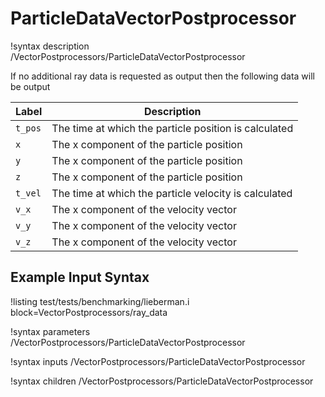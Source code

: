 # ParticleDataVectorPostprocessor

!syntax description /VectorPostprocessors/ParticleDataVectorPostprocessor

If no additional ray data is requested as output then the following data will be output

| Label | Description |
| - | - |
| `t_pos` | The time at which the particle position is calculated |
| `x` | The x component of the particle position |
| `y` | The x component of the particle position |
| `z` | The x component of the particle position |
| `t_vel` | The time at which the particle velocity is calculated |
| `v_x` | The x component of the velocity vector |
| `v_y` | The x component of the velocity vector |
| `v_z` | The x component of the velocity vector |

## Example Input Syntax

!listing test/tests/benchmarking/lieberman.i block=VectorPostprocessors/ray_data

!syntax parameters /VectorPostprocessors/ParticleDataVectorPostprocessor

!syntax inputs /VectorPostprocessors/ParticleDataVectorPostprocessor

!syntax children /VectorPostprocessors/ParticleDataVectorPostprocessor
